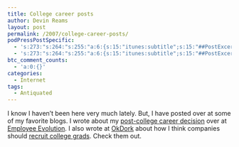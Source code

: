 ```yaml
---
title: College career posts
author: Devin Reams
layout: post
permalink: /2007/college-career-posts/
podPressPostSpecific:
  - 's:273:"s:264:"s:255:"a:6:{s:15:"itunes:subtitle";s:15:"##PostExcerpt##";s:14:"itunes:summary";s:15:"##PostExcerpt##";s:15:"itunes:keywords";s:17:"##WordPressCats##";s:13:"itunes:author";s:10:"##Global##";s:15:"itunes:explicit";s:7:"Default";s:12:"itunes:block";s:7:"Default";}";";";'
  - 's:273:"s:264:"s:255:"a:6:{s:15:"itunes:subtitle";s:15:"##PostExcerpt##";s:14:"itunes:summary";s:15:"##PostExcerpt##";s:15:"itunes:keywords";s:17:"##WordPressCats##";s:13:"itunes:author";s:10:"##Global##";s:15:"itunes:explicit";s:7:"Default";s:12:"itunes:block";s:7:"Default";}";";";'
btc_comment_counts:
  - 'a:0:{}'
categories:
  - Internet
tags:
  - Antiquated
---
```

I know I haven&#8217;t been here very much lately. But, I have posted over at some of my favorite blogs. I wrote about my [post-college career decision][1] over at [Employee Evolution][2]. I also wrote at [OkDork][3] about how I think companies should [recruit college grads][4]. Check them out.

 [1]: http://employeeevolution.com/2007/04/20/guest-post-making-my-first-post-college-career-decision/
 [2]: http://www.employeeevolution.com/
 [3]: http://www.okdork.com/
 [4]: http://okdork.com/2007/04/18/how-to-recruit-college-grads/